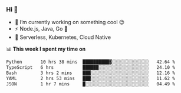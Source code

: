 ### Hi 👋

<!--
**nodejh/nodejh** is a ✨ _special_ ✨ repository because its `README.md` (this file) appears on your GitHub profile.

Here are some ideas to get you started:

- 🔭 I’m currently working on ...
- 🌱 I’m currently learning ...
- 👯 I’m looking to collaborate on ...
- 🤔 I’m looking for help with ...
- 💬 Ask me about ...
- 📫 How to reach me: ...
- 😄 Pronouns: ...
- ⚡ Fun fact: ...
-->

- 🔭 I’m currently working on something cool :wink:
- ⚡ Node.js, Java, Go :thought_balloon:
- 🤖 Serverless, Kubernetes, Cloud Native

📊 **This week I spent my time on**

<!--START_SECTION:waka-->

```txt
Python       10 hrs 38 mins  ██████████▓░░░░░░░░░░░░░░   42.64 %
TypeScript   6 hrs           ██████░░░░░░░░░░░░░░░░░░░   24.10 %
Bash         3 hrs 2 mins    ███░░░░░░░░░░░░░░░░░░░░░░   12.16 %
YAML         2 hrs 53 mins   ███░░░░░░░░░░░░░░░░░░░░░░   11.62 %
JSON         1 hr 7 mins     █░░░░░░░░░░░░░░░░░░░░░░░░   04.49 %
```

<!--END_SECTION:waka-->


<!--
:traffic_light: **Visitors**

![visitors](https://visitor-badge.glitch.me/badge?page_id=nodejh.nodejh)
-->
